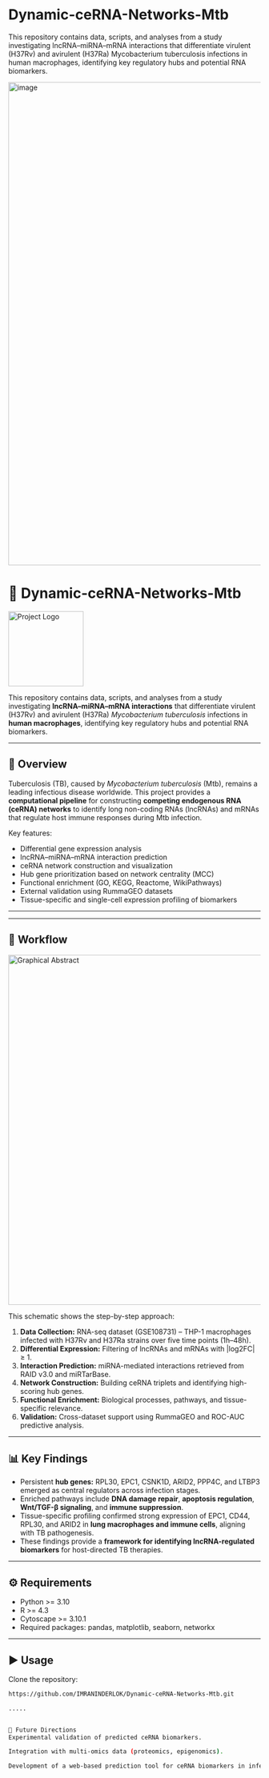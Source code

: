 # Dynamic-ceRNA-Networks-Mtb
This repository contains data, scripts, and analyses from a study investigating lncRNA–miRNA–mRNA interactions that differentiate virulent (H37Rv) and avirulent (H37Ra) Mycobacterium tuberculosis infections in human macrophages, identifying key regulatory hubs and potential RNA biomarkers.

<img width="1200" height="966" alt="image" src="https://github.com/user-attachments/assets/f52f51ed-ca24-4127-8084-56a04bea0ffb" />


# 🧬 Dynamic-ceRNA-Networks-Mtb

<img src="https://github.com/user-attachments/assets/007f5af0-01d8-4f92-a278-8b8ea73b124a" alt="Project Logo" width="150"/>

This repository contains data, scripts, and analyses from a study investigating **lncRNA–miRNA–mRNA interactions** that differentiate virulent (H37Rv) and avirulent (H37Ra) *Mycobacterium tuberculosis* infections in **human macrophages**, identifying key regulatory hubs and potential RNA biomarkers.

---

## 📌 Overview
Tuberculosis (TB), caused by *Mycobacterium tuberculosis* (Mtb), remains a leading infectious disease worldwide. This project provides a **computational pipeline** for constructing **competing endogenous RNA (ceRNA) networks** to identify long non-coding RNAs (lncRNAs) and mRNAs that regulate host immune responses during Mtb infection.

Key features:
- Differential gene expression analysis  
- lncRNA–miRNA–mRNA interaction prediction  
- ceRNA network construction and visualization  
- Hub gene prioritization based on network centrality (MCC)  
- Functional enrichment (GO, KEGG, Reactome, WikiPathways)  
- External validation using RummaGEO datasets  
- Tissue-specific and single-cell expression profiling of biomarkers  

---


---

## 🧪 Workflow

<img width="700" alt="Graphical Abstract" src="https://github.com/user-attachments/assets/7221e91c-d1ec-4b20-b5cb-033a5c2bd697" />

This schematic shows the step-by-step approach:
1. **Data Collection:** RNA-seq dataset (GSE108731) – THP-1 macrophages infected with H37Rv and H37Ra strains over five time points (1h–48h).  
2. **Differential Expression:** Filtering of lncRNAs and mRNAs with |log2FC| ≥ 1.  
3. **Interaction Prediction:** miRNA-mediated interactions retrieved from RAID v3.0 and miRTarBase.  
4. **Network Construction:** Building ceRNA triplets and identifying high-scoring hub genes.  
5. **Functional Enrichment:** Biological processes, pathways, and tissue-specific relevance.  
6. **Validation:** Cross-dataset support using RummaGEO and ROC-AUC predictive analysis.  

---

## 📊 Key Findings
- Persistent **hub genes:** RPL30, EPC1, CSNK1D, ARID2, PPP4C, and LTBP3 emerged as central regulators across infection stages.
- Enriched pathways include **DNA damage repair**, **apoptosis regulation**, **Wnt/TGF-β signaling**, and **immune suppression**.
- Tissue-specific profiling confirmed strong expression of EPC1, CD44, RPL30, and ARID2 in **lung macrophages and immune cells**, aligning with TB pathogenesis.
- These findings provide a **framework for identifying lncRNA-regulated biomarkers** for host-directed TB therapies.

---

## ⚙️ Requirements
- Python >= 3.10  
- R >= 4.3  
- Cytoscape >= 3.10.1  
- Required packages: pandas, matplotlib, seaborn, networkx

---

## ▶️ Usage
Clone the repository:
```bash
https://github.com/IMRANINDERLOK/Dynamic-ceRNA-Networks-Mtb.git

.....


🚀 Future Directions
Experimental validation of predicted ceRNA biomarkers.

Integration with multi-omics data (proteomics, epigenomics).

Development of a web-based prediction tool for ceRNA biomarkers in infectious diseases.

